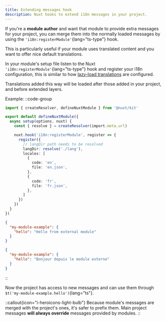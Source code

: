 ```yaml
---
title: Extending messages hook
description: Nuxt hooks to extend i18n messages in your project.
---
```


If you're a **module author** and want that module to provide extra messages for your project, you can merge them into the normally loaded messages by using the `'i18n:registerModule'`{lang="ts-type"} hook.

This is particularly useful if your module uses translated content and you want to offer nice default translations.

In your module's setup file listen to the Nuxt `'i18n:registerModule'`{lang="ts-type"} hook and
register your i18n configuration, this is similar to how [lazy-load translations](/docs/guide/lazy-load-translations) are configured.

Translations added this way will be loaded after those added in your project, and before extended layers.

Example:
::code-group

```ts [my-module-example/module.ts]
import { createResolver, defineNuxtModule } from '@nuxt/kit'

export default defineNuxtModule({
  async setup(options, nuxt) {
    const { resolve } = createResolver(import.meta.url)

    nuxt.hook('i18n:registerModule', register => {
      register({
        // langDir path needs to be resolved
        langDir: resolve('./lang'),
        locales: [
          {
            code: 'en',
            file: 'en.json',
          },
          {
            code: 'fr',
            file: 'fr.json',
          },
        ]
      })
    })
  }
})
```

```json [en.json]
{
  "my-module-example": {
    "hello": "Hello from external module"
  }
}
```

```json [fr.json]
{
  "my-module-example": {
    "hello": "Bonjour depuis le module externe"
  }
}
```

::

Now the project has access to new messages and can use them through `$t('my-module-example.hello')`{lang="ts"}.


::callout{icon="i-heroicons-light-bulb"}
Because module's messages are merged with the project's ones, it's safer to prefix them. Main project messages **will always override** messages provided by modules.
::
